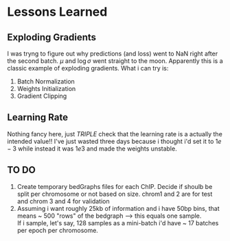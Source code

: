 # Lessons Learned

## Exploding Gradients

I was tryng to figure out why predictions (and loss) went to NaN right after the second batch. $\mu$ and $\log\sigma$ went straight to the moon. Apparently this is a classic example of exploding gradients. What i can try is:
1) Batch Normalization
2) Weights Initialization
3) Gradient Clipping

## Learning Rate

Nothing fancy here, just *TRIPLE* check that the learning rate is a actually the intended value!! I've just wasted three days because i thought i'd set it to $1e-3$ while instead it was $1e3$ and made the weights unstable.


## TO DO

1) Create temporary bedGraphs files for each ChIP. Decide if shoulb be split per chromosome or not based on size. chrom1 and 2 are for test and chrom 3 and 4 for validation
2) Assuming i want roughly 25kb of information and i have 50bp bins, that means ~ 500 "rows" of the bedgraph --> this equals one sample.    
	If i sample, let's say, 128 samples as a mini-batch i'd have ~ 17 batches per epoch per chromosome.